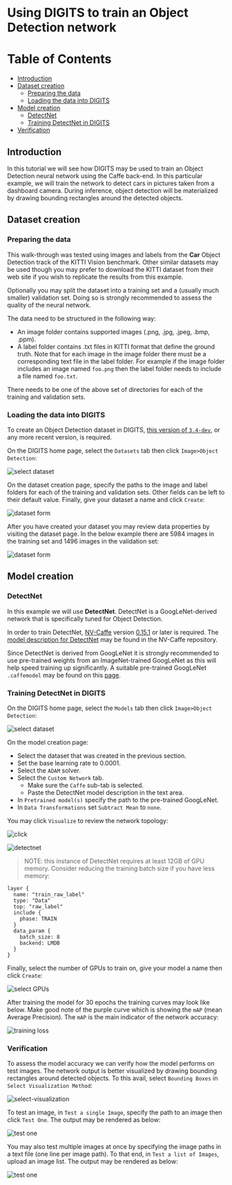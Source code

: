# Using DIGITS to train an Object Detection network

Table of Contents
=================
* [Introduction](#introduction)
* [Dataset creation](#dataset-creation)
    * [Preparing the data](#preparing-the-data)
    * [Loading the data into DIGITS](#loading-the-data-into-digits)
* [Model creation](#model-creation)
    * [DetectNet](#detectnet)
    * [Training DetectNet in DIGITS](#training-detectnet-in-digits)
* [Verification](#verification)

## Introduction

In this tutorial we will see how DIGITS may be used to train an Object Detection neural network using the Caffe back-end.
In this particular example, we will train the network to detect cars in pictures taken from a dashboard camera.
During inference, object detection will be materialized by drawing bounding rectangles around the detected objects.

## Dataset creation

### Preparing the data

This walk-through was tested using images and labels from the **Car** Object Detection track of the KITTI Vision benchmark.
Other similar datasets may be used though you may prefer to download the KITTI dataset from their web site if you wish to replicate the results from this example.

Optionally you may split the dataset into a training set and a (usually much smaller) validation set.
Doing so is strongly recommended to assess the quality of the neural network.

The data need to be structured in the following way:
- An image folder contains supported images (.png, .jpg, .jpeg, .bmp, .ppm).
- A label folder contains .txt files in KITTI format that define the ground truth.
Note that for each image in the image folder there must be a corresponding text file in the label folder.
For example if the image folder includes an image named `foo.png` then the label folder needs to include a file named `foo.txt`.

There needs to be one of the above set of directories for each of the training and validation sets.

### Loading the data into DIGITS

To create an Object Detection dataset in DIGITS, [this version of `3.4-dev`](https://github.com/NVIDIA/DIGITS/tree/2613082eec6c207548c99bb69fa5defc9473b1e8), or any more recent version, is required.

On the DIGITS home page, select the `Datasets` tab then click `Image>Object Detection`:

![select dataset](select-object-detection-dataset.png)

On the dataset creation page, specify the paths to the image and label folders for each of the training and validation sets.
Other fields can be left to their default value.
Finally, give your dataset a name and click `Create`:

![dataset form](form-object-detection-dataset.png)

After you have created your dataset you may review data properties by visiting the dataset page.
In the below example there are 5984 images in the training set and 1496 images in the validation set:

![dataset form](dataset-review.png)

## Model creation

### DetectNet

In this example we will use **DetectNet**.
DetectNet is a GoogLeNet-derived network that is specifically tuned for Object Detection.

In order to train DetectNet, [NV-Caffe](https://github.com/NVIDIA/caffe) version [0.15.1](https://github.com/NVIDIA/caffe/tree/00f4c1db1dd579d31b1a4f953af61022f6b0da7a) or later is required.
The [model description for DetectNet](https://github.com/NVIDIA/caffe/tree/caffe-0.15/examples/kitti) may be found in the NV-Caffe repository.

Since DetectNet is derived from GoogLeNet it is strongly recommended to use pre-trained weights from an ImageNet-trained GoogLeNet as this will help speed training up significantly.
A suitable pre-trained GoogLeNet `.caffemodel` may be found on this [page](https://github.com/BVLC/caffe/tree/rc3/models/bvlc_googlenet).

### Training DetectNet in DIGITS

On the DIGITS home page, select the `Models` tab then click `Image>Object Detection`:

![select dataset](select-object-detection-model.png)

On the model creation page:
- Select the dataset that was created in the previous section.
- Set the base learning rate to 0.0001.
- Select the `ADAM` solver.
- Select the `Custom Network` tab.
  - Make sure the `Caffe` sub-tab is selected.
  - Paste the DetectNet model description in the text area.
- In `Pretrained model(s)` specify the path to the pre-trained GoogLeNet.
- In `Data Transformations` set `Subtract Mean` to `none`.

You may click `Visualize` to review the network topology:

![click](click-visualize.png)

![detectnet](detectnet.png)

> NOTE: this instance of DetectNet requires at least 12GB of GPU memory. Consider reducing the training batch size if you have less memory:
```
layer {
  name: "train_raw_label"
  type: "Data"
  top: "raw_label"
  include {
    phase: TRAIN
  }
  data_param {
    batch_size: 8
    backend: LMDB
  }
}
```

Finally, select the number of GPUs to train on, give your model a name then click `Create`:

![select GPUs](select-gpus.png)

After training the model for 30 epochs the training curves may look like below.
Make good note of the purple curve which is showing the `mAP` (mean Average Precision).
The `mAP` is the main indicator of the network accuracy:

![training loss](training-loss.png)

### Verification

To assess the model accuracy we can verify how the model performs on test images.
The network output is better visualized by drawing bounding rectangles around detected objects.
To this avail, select `Bounding Boxes` in `Select Visualization Method`:

![select-visualization](select-visualization.png)

To test an image, in `Test a single Image`, specify the path to an image then click `Test One`.
The output may be rendered as below:

![test one](test-one.png)

You may also test multiple images at once by specifying the image paths in a text file (one line per image path).
To that end, in `Test a list of Images`, upload an image list.
The output may be rendered as below:

![test one](test-many.png)
